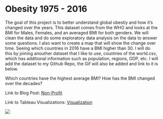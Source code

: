 # Obesity 1975 - 2016
The goal of this project is to better understand global obestiy and how it’s changed over the years. This dataset comes from the WHO and looks at the BMI for Males, Females, and an averaged BMI for both genders. We will clean the data and do some exploratory data analysis on the data to answer some questions. I also want to create a map that will show the change over time. Seeing which countries in 2016 have a BMI higher than 30. I will do this by joining anouther dataset that I like to use, countries of the world.csv, which has additional information such as population, regions, GDP, etc. I will add the dataset to my Github Repo, the Gif will also be added and link to it is below.

Which countries have the highest average BMI? How has the BMI changed over the decades?

Link to Blog Post: [Non-Profit](https://jeffponce.github.io/nonprofit/)

Link to Tableau Visualizations: [Visualization](https://public.tableau.com/profile/jeff.ponce#!/vizhome/Obesity_15923286441470/Dashboard1)

![](https://github.com/jeffponce/obesity/blob/master/4.%20Analysis/Obesity.gif)
